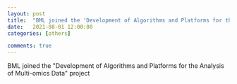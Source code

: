 ```yaml
---
layout: post
title:  "BML joined the 'Development of Algorithms and Platforms for the Analysis of Multi-omics Data' project"
date:   2021-08-01 12:00:00
categories: [others]

comments: true
---
```

BML joined the "Development of Algorithms and Platforms for the Analysis of Multi-omics Data" project
